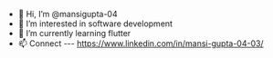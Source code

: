 - 👋 Hi, I’m @mansigupta-04
- 👀 I’m interested in software development
- 🌱 I’m currently learning flutter 
- 📫 Connect --- https://www.linkedin.com/in/mansi-gupta-04-03/

